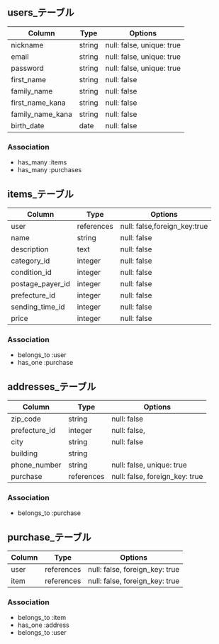 ## users_テーブル

| Column            | Type       | Options                        |
| ----------------- | ---------- | ------------------------------ |
| nickname          | string     | null: false, unique: true      |
| email             | string     | null: false, unique: true      |
| password          | string     | null: false, unique: true      |
| first_name        | string     | null: false                    |
| family_name       | string     | null: false                    |
| first_name_kana   | string     | null: false                    |
| family_name_kana  | string     | null: false                    |
| birth_date        | date       | null: false                    |

### Association
- has_many :items
- has_many :purchases

## items_テーブル

| Column                   | Type           | Options                       |
| ------------------------ | -------------- | ----------------------------- |
| user                     | references     | null: false,foreign_key:true  |
| name                     | string         | null: false                   |
| description              | text           | null: false                   |
| category_id              | integer        | null: false                   |
| condition_id             | integer        | null: false                   |
| postage_payer_id         | integer        | null: false                   |
| prefecture_id            | integer        | null: false                   |
| sending_time_id          | integer        | null: false                   |
| price                    | integer        | null: false                   |

### Association
- belongs_to :user
- has_one :purchase

## addresses_テーブル

| Column                   | Type           | Options                       |
| ------------------------ | -------------- | ----------------------------- |
| zip_code                 | string         | null: false                   |
| prefecture_id            | integer        | null: false,                  |
| city                     | string         | null: false                   |
| building                 | string         |                               |
| phone_number             | string         | null: false, unique: true     |
| purchase                 | references     | null: false, foreign_key: true|

### Association
- belongs_to :purchase

## purchase_テーブル

| Column    | Type       | Options                       |
| --------- | ---------- | ----------------------------- |
| user      | references | null: false, foreign_key: true|
| item      | references | null: false, foreign_key: true|

### Association
- belongs_to :item
- has_one    :address
- belongs_to :user